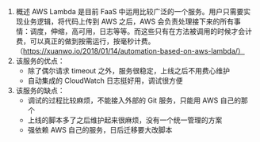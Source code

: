 1. 概述
	AWS Lambda 是目前 FaaS 中运用比较广泛的一个服务。用户只需要实现业务逻辑，将代码上传到 AWS 之后，AWS 会负责处理接下来的所有事情：调度，伸缩，高可用，日志等等。而这些只有在方法被调用的时候才会计费，可以真正的做到按需运行，按毫秒计费。（https://xuanwo.io/2018/01/14/automation-based-on-aws-lambda/）
2. 该服务的优点：
	- 除了偶尔请求 timeout 之外，服务很稳定，上线之后不用费心维护
	- 自动集成的 CloudWatch 日志挺好用，调试很方便
3. 该服务的缺点：
	- 调试的过程比较麻烦，不能接入外部的 Git 服务，只能用 AWS 自己的那个
	- 上线的脚本多了之后维护起来很麻烦，没有一个统一管理的方案
	- 强依赖 AWS 自己的服务，日后迁移要大改脚本
	